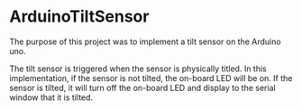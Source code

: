# ArduinoTiltSensor

The purpose of this project was to implement a tilt sensor on the Arduino uno.

The tilt sensor is triggered when the sensor is physically titled.
In this implementation, if the sensor is not tilted, the on-board LED will be on.
If the sensor is tilted, it will turn off the on-board LED and display to the serial window that it is tilted.
